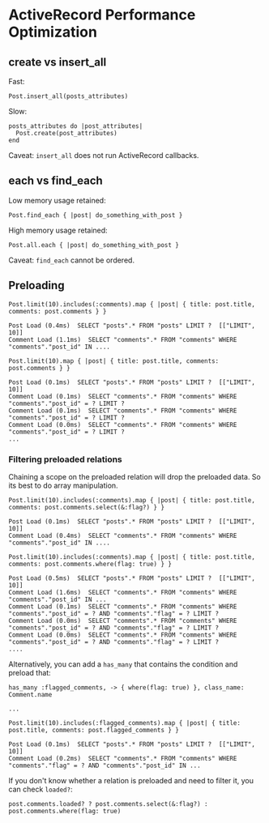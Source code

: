 # ActiveRecord Performance Optimization

## create vs insert_all

Fast:

```
Post.insert_all(posts_attributes)
```

Slow:

```
posts_attributes do |post_attributes|
  Post.create(post_attributes)
end
```

Caveat: `insert_all` does not run ActiveRecord callbacks.

## each vs find_each

Low memory usage retained:
```
Post.find_each { |post| do_something_with_post }
```

High memory usage retained:
```
Post.all.each { |post| do_something_with_post }
```

Caveat: `find_each` cannot be ordered.

## Preloading

```
Post.limit(10).includes(:comments).map { |post| { title: post.title, comments: post.comments } }

Post Load (0.4ms)  SELECT "posts".* FROM "posts" LIMIT ?  [["LIMIT", 10]]
Comment Load (1.1ms)  SELECT "comments".* FROM "comments" WHERE "comments"."post_id" IN ....
```

```
Post.limit(10).map { |post| { title: post.title, comments: post.comments } }

Post Load (0.1ms)  SELECT "posts".* FROM "posts" LIMIT ?  [["LIMIT", 10]]
Comment Load (0.1ms)  SELECT "comments".* FROM "comments" WHERE "comments"."post_id" = ? LIMIT ? 
Comment Load (0.1ms)  SELECT "comments".* FROM "comments" WHERE "comments"."post_id" = ? LIMIT ?
Comment Load (0.0ms)  SELECT "comments".* FROM "comments" WHERE "comments"."post_id" = ? LIMIT ?
...
```

### Filtering preloaded relations

Chaining a scope on the preloaded relation will drop the preloaded data. So its best to do array manipulation.

```
Post.limit(10).includes(:comments).map { |post| { title: post.title, comments: post.comments.select(&:flag?) } }

Post Load (0.1ms)  SELECT "posts".* FROM "posts" LIMIT ?  [["LIMIT", 10]]
Comment Load (0.4ms)  SELECT "comments".* FROM "comments" WHERE "comments"."post_id" IN ....
```

```
Post.limit(10).includes(:comments).map { |post| { title: post.title, comments: post.comments.where(flag: true) } }

Post Load (0.5ms)  SELECT "posts".* FROM "posts" LIMIT ?  [["LIMIT", 10]]
Comment Load (1.6ms)  SELECT "comments".* FROM "comments" WHERE "comments"."post_id" IN ...
Comment Load (0.1ms)  SELECT "comments".* FROM "comments" WHERE "comments"."post_id" = ? AND "comments"."flag" = ? LIMIT ? 
Comment Load (0.0ms)  SELECT "comments".* FROM "comments" WHERE "comments"."post_id" = ? AND "comments"."flag" = ? LIMIT ?
Comment Load (0.0ms)  SELECT "comments".* FROM "comments" WHERE "comments"."post_id" = ? AND "comments"."flag" = ? LIMIT ?
....
```

Alternatively, you can add a `has_many` that contains the condition and preload that:
```
has_many :flagged_comments, -> { where(flag: true) }, class_name: Comment.name

...

Post.limit(10).includes(:flagged_comments).map { |post| { title: post.title, comments: post.flagged_comments } }

Post Load (0.1ms)  SELECT "posts".* FROM "posts" LIMIT ?  [["LIMIT", 10]]
Comment Load (0.2ms)  SELECT "comments".* FROM "comments" WHERE "comments"."flag" = ? AND "comments"."post_id" IN ...
```

If you don't know whether a relation is preloaded and need to filter it, you can check `loaded?`:
```
post.comments.loaded? ? post.comments.select(&:flag?) : post.comments.where(flag: true)
```



